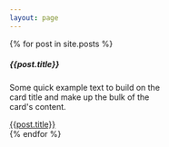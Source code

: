 ```yaml
---
layout: page
---
```



<div class="row">
{% for post in site.posts %}
  <div class="col-md-3 card-wrapper">
        <div class="card" style="width: 18rem;">
        <div class="card-body">
            <h5 class="card-title">{{post.title}}</h5>
            <p class="card-text">Some quick example text to build on the card title and make up the bulk of the card's content.</p>
            <a href="{{post.url}}" class="btn btn-xs btn-link">{{post.title}}</a>
        </div>
        </div>
    </div>
{% endfor %}
</div>

